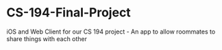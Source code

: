 CS-194-Final-Project
====================

iOS and Web Client for our CS 194 project - An app to allow roommates to share things with each other
